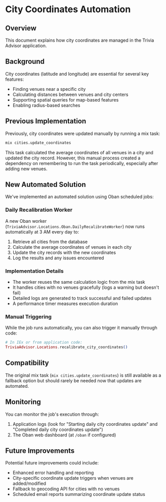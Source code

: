 # City Coordinates Automation

## Overview

This document explains how city coordinates are managed in the Trivia Advisor application.

## Background

City coordinates (latitude and longitude) are essential for several key features:

- Finding venues near a specific city
- Calculating distances between venues and city centers
- Supporting spatial queries for map-based features
- Enabling radius-based searches

## Previous Implementation

Previously, city coordinates were updated manually by running a mix task:

```bash
mix cities.update_coordinates
```

This task calculated the average coordinates of all venues in a city and updated the city record. However, this manual process created a dependency on remembering to run the task periodically, especially after adding new venues.

## New Automated Solution

We've implemented an automated solution using Oban scheduled jobs:

### Daily Recalibration Worker

A new Oban worker (`TriviaAdvisor.Locations.Oban.DailyRecalibrateWorker`) now runs automatically at 3 AM every day to:

1. Retrieve all cities from the database
2. Calculate the average coordinates of venues in each city
3. Update the city records with the new coordinates
4. Log the results and any issues encountered

### Implementation Details

- The worker reuses the same calculation logic from the mix task
- It handles cities with no venues gracefully (logs a warning but doesn't fail)
- Detailed logs are generated to track successful and failed updates
- A performance timer measures execution duration

### Manual Triggering

While the job runs automatically, you can also trigger it manually through code:

```elixir
# In IEx or from application code:
TriviaAdvisor.Locations.recalibrate_city_coordinates()
```

## Compatibility

The original mix task (`mix cities.update_coordinates`) is still available as a fallback option but should rarely be needed now that updates are automated.

## Monitoring

You can monitor the job's execution through:

1. Application logs (look for "Starting daily city coordinates update" and "Completed daily city coordinates update")
2. The Oban web dashboard (at `/oban` if configured)

## Future Improvements

Potential future improvements could include:

- Enhanced error handling and reporting
- City-specific coordinate update triggers when venues are added/modified
- Fallback to geocoding API for cities with no venues
- Scheduled email reports summarizing coordinate update status 